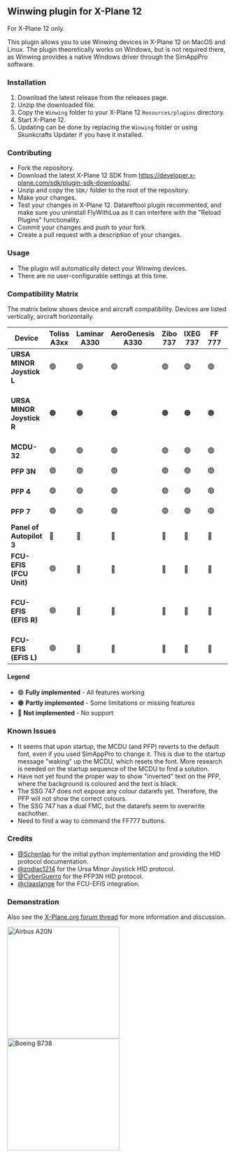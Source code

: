 ## Winwing plugin for X-Plane 12

For X-Plane 12 only.

This plugin allows you to use Winwing devices in X-Plane 12 on MacOS and Linux.
The plugin theoretically works on Windows, but is not required there, as Winwing provides a native Windows driver through the SimAppPro software.

### Installation

1. Download the latest release from the releases page.
2. Unzip the downloaded file.
3. Copy the `Winwing` folder to your X-Plane 12 `Resources/plugins` directory.
4. Start X-Plane 12.
5. Updating can be done by replacing the `Winwing` folder or using Skunkcrafts Updater if you have it installed.

### Contributing

- Fork the repository.
- Download the latest X-Plane 12 SDK from https://developer.x-plane.com/sdk/plugin-sdk-downloads/.
- Unzip and copy the `SDK/` folder to the root of the repository.
- Make your changes.
- Test your changes in X-Plane 12. Datareftool plugin recommented, and make sure you uninstall FlyWithLua as it can interfere with the "Reload Plugins" functionality.
- Commit your changes and push to your fork.
- Create a pull request with a description of your changes.

### Usage

- The plugin will automatically detect your Winwing devices.
- There are no user-configurable settings at this time.

### Compatibility Matrix

The matrix below shows device and aircraft compatibility. Devices are listed vertically, aircraft horizontally.

| Device                    | Toliss A3xx | Laminar A330 | AeroGenesis A330 | Zibo 737 | IXEG 737 | FF 777 | SSG 747 | Notes                                                                |
| ------------------------- | ----------- | ------------ | ---------------- | -------- | -------- | ------ | ------- | -------------------------------------------------------------------- |
| **URSA MINOR Joystick L** | 🟢          | 🟢           | 🟢               | 🟢       | 🟢       | 🟢     | 🟢      | Fully implemented                                                    |
| **URSA MINOR Joystick R** | 🟠          | 🟠           | 🟠               | 🟠       | 🟠       | 🟠     | 🟠      | Missing USB product ID - please open an issue if you own this device |
| **MCDU-32**               | 🟢          | 🟢           | 🟢               | 🟢       | 🟢       | 🟢     | 🟠      | Fully implemented                                                    |
| **PFP 3N**                | 🟢          | 🟢           | 🟢               | 🟢       | 🟢       | 🟢     | 🟠      | Fully implemented                                                    |
| **PFP 4**                 | 🟢          | 🟢           | 🟢               | 🟢       | 🟢       | 🟢     | 🟠      | Fully implemented                                                    |
| **PFP 7**                 | 🟢          | 🟢           | 🟢               | 🟢       | 🟢       | 🟢     | 🟠      | Fully implemented                                                    |
| **Panel of Autopilot 3**  | 🔴          | 🔴           | 🔴               | 🔴       | 🔴       | 🔴     | 🔴      | Not implemented                                                      |
| **FCU-EFIS (FCU Unit)**   | 🟢          | 🔴           | 🔴               | 🔴       | 🔴       | 🔴     | 🔴      | Fully implemented for Toliss                                         |
| **FCU-EFIS (EFIS R)**     | 🟢          | 🔴           | 🔴               | 🔴       | 🔴       | 🔴     | 🔴      | Fully implemented for Toliss - but not tested                        |
| **FCU-EFIS (EFIS L)**     | 🟢          | 🔴           | 🔴               | 🔴       | 🔴       | 🔴     | 🔴      | Fully implemented for Toliss                                         |

#### Legend

- 🟢 **Fully implemented** - All features working
- 🟠 **Partly implemented** - Some limitations or missing features
- 🔴 **Not implemented** - No support

### Known Issues

- It seems that upon startup, the MCDU (and PFP) reverts to the default font, even if you used SimAppPro to change it. This is due to the startup message "waking" up the MCDU, which resets the font. More research is needed on the startup sequence of the MCDU to find a solution.
- Have not yet found the proper way to show "inverted" text on the PFP, where the background is coloured and the text is black.
- The SSG 747 does not expose any colour datarefs yet. Therefore, the PFP will not show the correct colours.
- The SSG 747 has a dual FMC, but the datarefs seem to overwrite eachother.
- Need to find a way to command the FF777 buttons.

### Credits

- [@Schenlap](https://github.com/schenlap) for the initial python implementation and providing the HID protocol documentation.
- [@zodiac1214](https://github.com/zodiac1214) for the Ursa Minor Joystick HID protocol.
- [@CyberGuerro](https://github.com/cyberguerro) for the PFP3N HID protocol.
- [@claaslange](https://github.com/claaslange) for the FCU-EFIS integration.

### Demonstration

Also see the [X-Plane.org forum thread](https://forums.x-plane.org/files/file/95987-winwing-plugin-for-x-plane-12-mac-linux-windows/) for more information and discussion.

<img src="https://github.com/user-attachments/assets/75d4e3e0-af9e-488f-bd5e-2d834bea110d" alt="Airbus A20N" width="256" />
<img src="https://github.com/user-attachments/assets/8f5750e2-f913-479a-9f7a-6e3d6c31382d" alt="Boeing B738" width="256" />
